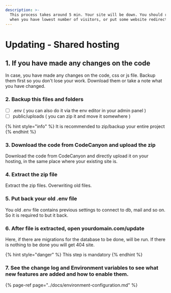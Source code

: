 ```yaml
---
description: >-
  This process takes around 5 min. Your site will be down. You should run it
  when you have lowest number of visitors, or put some website redirect.
---
```


# Updating - Shared hosting

## 1. If you have made any changes on the code

In case, you have made any changes on the code, css or js file. Backup them first so you don't lose your work. Download them or take a note what you have changed. 

### 2. Backup this files and folders

* [ ] .env \( you can also do it via the env editor in your admin panel \) 
* [ ] public/uploads  \( you can zip it and move it somewhere \)

{% hint style="info" %}
It is recommended to zip/backup your entire project
{% endhint %}

### 3. Download the code from CodeCanyon and upload the zip

Download the code from CodeCanyon and directly upload it on your hosting, in the same place where your existing site is.

### 4. Extract the zip file 

Extract the zip files. Overwriting old files.

### 5. Put back your old .env file

You old .env file contains previous settings to connect to db, mail and so on. So it is required to but it back. 

### 6. After file is extracted, open yourdomain.com/update

Here, if there are migrations for the database to be done, will be run. If there is nothing to be done you will get 404 site. 

{% hint style="danger" %}
This step is mandatory
{% endhint %}

### 7. See the change log and Environment variables to see what new features are added and how to enable them. 

{% page-ref page="../docs/environment-configuration.md" %}





###   





